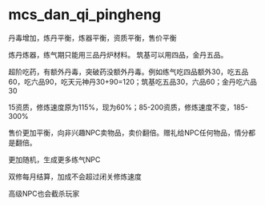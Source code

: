# mcs_dan_qi_pingheng

丹毒增加，炼丹平衡，炼器平衡，资质平衡，售价平衡

炼丹炼器，练气期只能用三品丹炉材料。
筑基可以用四品，金丹五品。

超阶吃药，有额外丹毒，突破药没额外丹毒。例如练气吃四品额外30，吃五品60，吃六品90，吃天元神丹30+90=120；筑基吃五品30，六品60；金丹吃六品30

15资质，修炼速度原为115%，现为60%；85-200资质，修炼速度不变，185-300%

售价更加平衡，向非兴趣NPC卖物品，卖价翻倍。赠礼给NPC任何物品，情分都是翻倍。

更加随机，生成更多练气NPC

双修每月结算，加成不会超过闭关修炼速度

高级NPC也会截杀玩家